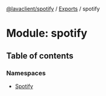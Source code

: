[@lavaclient/spotify](../README.md) / [Exports](../modules.md) / spotify

# Module: spotify

## Table of contents

### Namespaces

- [Spotify](spotify.spotify-1.md)
